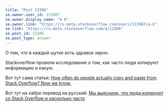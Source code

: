 ```yaml
---
title: "Post 11506"
se.owner.user_id: 213987
se.owner.display_name: "A K"
se.owner.link: "https://ru.meta.stackoverflow.com/users/213987/a-k"
se.link: "https://ru.meta.stackoverflow.com/a/11506"
se.post_id: 11506
se.post_type: answer
---
```

<p>О том, что в каждой шутке есть здравое зерно.</p>
<p>Stackoverflow провели исследование о том, как часто люди копируют информацию и какую.</p>
<p>Вот тут сама статья: <a href="https://stackoverflow.blog/2021/04/19/how-often-do-people-actually-copy-and-paste-from-stack-overflow-now-we-know/">How often do people actually copy and paste from Stack Overflow? Now we know.</a></p>
<p>Вот тут на хабре перевод на русский: <a href="https://habr.com/en/company/productivity_inside/blog/553890/" rel="nofollow noreferrer">Мы выяснили, что люди копируют со Stack Overflow и насколько часто</a></p>
